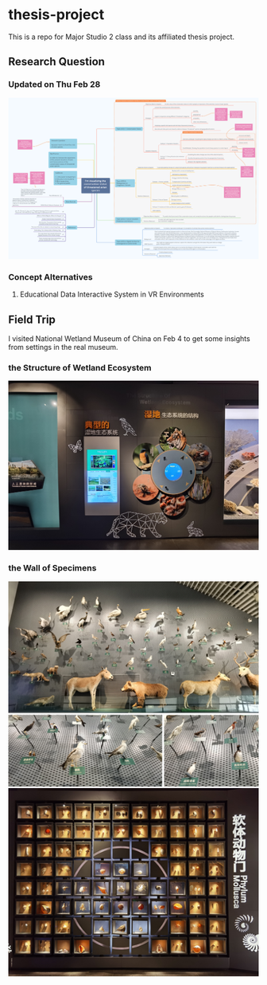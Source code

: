 # thesis-project
 This is a repo for Major Studio 2 class and its affiliated thesis project.

 ## Research Question

### Updated on Thu Feb 28
![Image of Mindmap](./pics/zhibang_map.png)

### Concept Alternatives
1. Educational Data Interactive System in VR Environments

## Field Trip
I visited National Wetland Museum of China on Feb 4 to get some insights from settings in the real museum.

### the Structure of Wetland Ecosystem
![Image of Ecosystem](./field-trip/ecosystem.jpeg)

### the Wall of Specimens
![Image of SpecimensWall](./field-trip/wall.jpg)
![Image of SpecimensWall](./field-trip/wall2.jpeg)